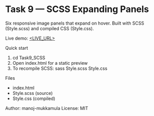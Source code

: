 # Task 9 — SCSS Expanding Panels

Six responsive image panels that expand on hover. Built with SCSS (Style.scss) and compiled CSS (Style.css).

Live demo: [<LIVE_URL>](https://manoj-task9-scss.vercel.app/)

Quick start
1. cd Task9_SCSS
2. Open index.html for a static preview
3. To recompile SCSS: sass Style.scss Style.css

Files
- index.html
- Style.scss (source)
- Style.css (compiled)

Author: manoj-mukkamula 
License: MIT
